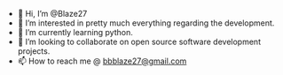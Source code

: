 - 👋 Hi, I’m @Blaze27
- 👀 I’m interested in pretty much everything regarding the development.
- 🌱 I’m currently learning python.
- 💞️ I’m looking to collaborate on open source software development projects.
- 📫 How to reach me @ bbblaze27@gmail.com

<!---
Blaze27/Blaze27 is a ✨ special ✨ repository because its `README.md` (this file) appears on your GitHub profile.
You can click the Preview link to take a look at your changes.
--->

